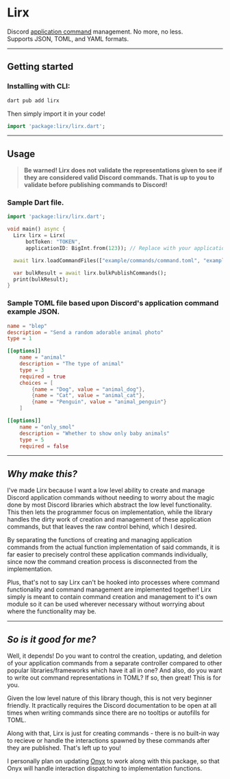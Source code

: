# Lirx
Discord [application command](https://discord.com/developers/docs/interactions/application-commands) management. No more, no less. <br> Supports JSON, TOML, and YAML formats.

---

## Getting started

### Installing with CLI:
```bash
dart pub add lirx
```
Then simply import it in your code!
```dart
import 'package:lirx/lirx.dart';
```

---

## Usage

> **Be warned! Lirx does not validate the representations given to see if they are considered valid Discord commands. That is up to you to validate before publishing commands to Discord!**

### Sample Dart file.
```dart
import 'package:lirx/lirx.dart';

void main() async {
  Lirx lirx = Lirx(
      botToken: "TOKEN",
      applicationID: BigInt.from(123)); // Replace with your application ID.

  await lirx.loadCommandFiles(["example/commands/command.toml", "example/commands/subcommands.toml"]);

  var bulkResult = await lirx.bulkPublishCommands();
  print(bulkResult);
}
```
### Sample TOML file based upon Discord's application command example JSON.
```toml
name = "blep"
description = "Send a random adorable animal photo"
type = 1

[[options]]
    name = "animal"
    description = "The type of animal"
    type = 3
    required = true
    choices = [
        {name = "Dog", value = "animal_dog"},
        {name = "Cat", value = "animal_cat"},
        {name = "Penguin", value = "animal_penguin"}
    ]

[[options]]
    name = "only_smol"
    description = "Whether to show only baby animals"
    type = 5
    required = false
```

---

## *Why make this?*
I've made Lirx because I want a low level ability to create and manage Discord application commands without needing to worry about the magic done by most Discord libraries which abstract the low level functionality. This then lets the programmer focus on implementation, while the library handles the dirty work of creation and management of these application commands, but that leaves the raw control behind, which I desired.

By separating the functions of creating and managing application commands from the actual function implementation of said commands, it is far easier to precisely control these application commands individually, since now the command creation process is disconnected from the implementation.

Plus, that's not to say Lirx can't be hooked into processes where command functionality and command management are implemented together! Lirx simply is meant to contain command creation and management to it's own module so it can be used wherever necessary without worrying about where the functionality may be.

--- 
## _So is it good for me?_
Well, it depends! Do you want to control the creation, updating, and deletion of your application commands from a separate controller compared to other popular libraries/frameworks which have it all in one? And also, do you want to write out command representations in TOML? If so, then great! This is for you.

Given the low level nature of this library though, this is not very beginner friendly. It practically requires the Discord documentation to be open at all times when writing commands since there are no tooltips or autofills for TOML. 

Along with that, Lirx is just for creating commands - there is no built-in way to recieve or handle the interactions spawned by these commands after they are published. That's left up to you!

I personally plan on updating [Onyx](https://github.com/One-Nub/Onyx) to work along with this package, so that Onyx will handle interaction dispatching to implementation functions.
